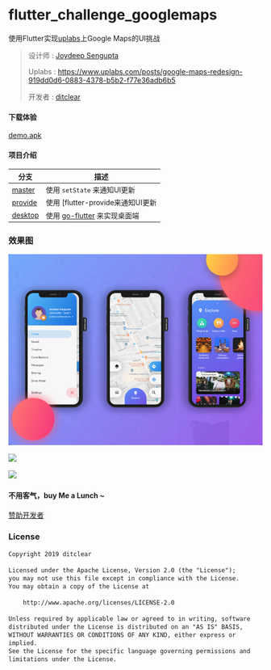 # 

# flutter_challenge_googlemaps

使用Flutter实现[uplabs](https://www.uplabs.com/posts/google-maps-redesign-919dd0d6-0883-4378-b5b2-f77e36adb6b5)上Google Maps的UI挑战

> 设计师 : [Joydeep Sengupta](https://www.uplabs.com/joydeeproni)
>
> Uplabs : <https://www.uplabs.com/posts/google-maps-redesign-919dd0d6-0883-4378-b5b2-f77e36adb6b5>
>
> 开发者 : [ditclear](https://github.com/ditclear)

#### 下载体验

[demo.apk](apk/app.apk)

#### 项目介绍 

| 分支                                                         | 描述                                                         |
| ------------------------------------------------------------ | ------------------------------------------------------------ |
| [master](<https://github.com/flutter-ui-challenges/flutter_challenge_googlemaps>) | 使用 `setState` 来通知UI更新                                 |
| [provide](https://github.com/flutter-ui-challenges/flutter_challenge_googlemaps/tree/provide) | 使用  [flutter-provide来通知UI更新                           |
| [desktop](https://github.com/flutter-ui-challenges/flutter_challenge_googlemaps/tree/desktop) | 使用 [go-flutter](https://github.com/go-flutter-desktop/go-flutter) 来实现桌面端 |

### 效果图

![](ui/all.png)



![](ui/attachment.gif)



![](ui/preview.gif)



#### 不用客气，buy Me a Lunch ~

[赞助开发者](https://github.com/flutter-ui-challenges/JoinUs/blob/master/sponsor.md)

### License

```
Copyright 2019 ditclear

Licensed under the Apache License, Version 2.0 (the "License");
you may not use this file except in compliance with the License.
You may obtain a copy of the License at

    http://www.apache.org/licenses/LICENSE-2.0

Unless required by applicable law or agreed to in writing, software
distributed under the License is distributed on an "AS IS" BASIS,
WITHOUT WARRANTIES OR CONDITIONS OF ANY KIND, either express or implied.
See the License for the specific language governing permissions and
limitations under the License.
```











